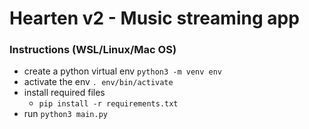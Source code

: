 # Hearten v2 - Music streaming app

### Instructions (WSL/Linux/Mac OS)
- create a python virtual env `python3 -m venv env`
- activate the env `. env/bin/activate`
- install required files
  - `pip install -r requirements.txt`
- run `python3 main.py`
